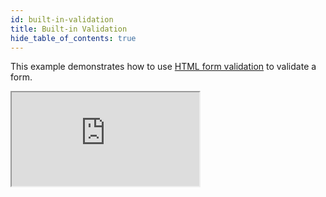 ```yaml
---
id: built-in-validation
title: Built-in Validation
hide_table_of_contents: true
---
```


This example demonstrates how to use [HTML form validation](https://developer.mozilla.org/en-US/docs/Learn/Forms/Form_validation#Using_built-in_form_validation) to validate a form.

<iframe src="https://codesandbox.io/embed/rcf-built-in-validation-1h28u?fontsize=14&hidenavigation=1&theme=dark"
  style={{ width: "100%", height: "500px", border: "0", borderRadius: "4px",  overflow: "hidden" }}
  title="RCF - Built-in Validation"
  allow="accelerometer; ambient-light-sensor; camera; encrypted-media; geolocation; gyroscope; hid; microphone; midi; payment; usb; vr; xr-spatial-tracking"
  sandbox="allow-forms allow-modals allow-popups allow-presentation allow-same-origin allow-scripts"
></iframe>
